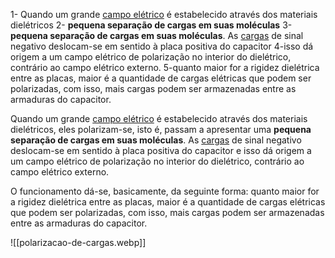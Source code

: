 1- Quando um grande [campo elétrico](https://mundoeducacao.uol.com.br/fisica/campo-eletrico.htm) é estabelecido através dos materiais dielétricos
2- **pequena separação de cargas em suas moléculas**
3- **pequena separação de cargas em suas moléculas**. As [cargas](https://mundoeducacao.uol.com.br/fisica/carga-eletrica.htm) de sinal negativo deslocam-se em sentido à placa positiva do capacitor
4-isso dá origem a um campo elétrico de polarização no interior do dielétrico, contrário ao campo elétrico externo.
5-quanto maior for a rigidez dielétrica entre as placas, maior é a quantidade de cargas elétricas que podem ser polarizadas, com isso, mais cargas podem ser armazenadas entre as armaduras do capacitor.

Quando um grande [campo elétrico](https://mundoeducacao.uol.com.br/fisica/campo-eletrico.htm) é estabelecido através dos materiais dielétricos, eles polarizam-se, isto é, passam a apresentar uma **pequena separação de cargas em suas moléculas**. As [cargas](https://mundoeducacao.uol.com.br/fisica/carga-eletrica.htm) de sinal negativo deslocam-se em sentido à placa positiva do capacitor e isso dá origem a um campo elétrico de polarização no interior do dielétrico, contrário ao campo elétrico externo.

O funcionamento dá-se, basicamente, da seguinte forma: quanto maior for a rigidez dielétrica entre as placas, maior é a quantidade de cargas elétricas que podem ser polarizadas, com isso, mais cargas podem ser armazenadas entre as armaduras do capacitor.

![[polarizacao-de-cargas.webp]]